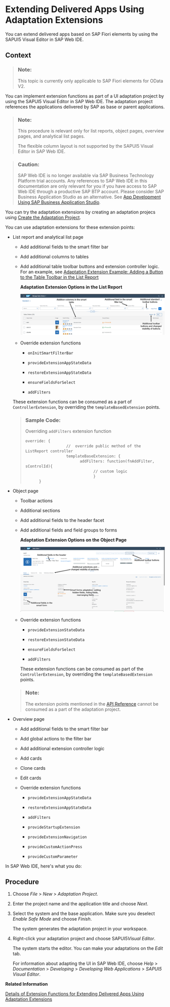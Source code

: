 <!-- loio52fc48b479314d0688be24f699778c47 -->

# Extending Delivered Apps Using Adaptation Extensions

You can extend delivered apps based on SAP Fiori elements by using the SAPUI5 Visual Editor in SAP Web IDE.



## Context

> ### Note:  
> This topic is currently only applicable to SAP Fiori elements for OData V2.

You can implement extension functions as part of a UI adaptation project by using the SAPUI5 Visual Editor in SAP Web IDE. The adaptation project references the applications delivered by SAP as base or parent applications.

> ### Note:  
> This procedure is relevant only for list reports, object pages, overview pages, and analytical list pages.
> 
> The flexible column layout is not supported by the SAPUI5 Visual Editor in SAP Web IDE.

> ### Caution:  
> SAP Web IDE is no longer available via SAP Business Technology Platform trial accounts. Any references to SAP Web IDE in this documentation are only relevant for you if you have access to SAP Web IDE through a productive SAP BTP account. Please consider SAP Business Application Studio as an alternative. See [App Development Using SAP Business Application Studio](../05_Developing_Apps/app-development-using-sap-business-application-studio-6bbad66.md).

You can try the adaptation extensions by creating an adaptation projecs using [Create the Adaptation Project](https://help.sap.com/viewer/DRAFT/bcbb716c051b427cbe8ec7fe8362c9e5/DEV2/en-US/ff97fe714edf42b78a1cbfc2996a0f25.html).

You can use adaptation extensions for these extension points:

-   List report and analytical list page

    -   Add additional fields to the smart filter bar

    -   Add additional columns to tables

    -   Add additional table toolbar buttons and extension controller logic. For an example, see [Adaptation Extension Example: Adding a Button to the Table Toolbar in the List Report](adaptation-extension-example-adding-a-button-to-the-table-toolbar-in-the-list-report-a269671.md)

           
          
        **Adaptation Extension Options in the List Report**

         ![](images/List_Report_Adaptation_extensions_d09b292.png "Adaptation Extension Options in the List Report") 

    -   Override extension functions

        -   `onInitSmartFilterBar`

        -   `provideExtensionAppStateData`

        -   `restoreExtensionAppStateData`

        -   `ensureFieldsForSelect`

        -   `addFilters`



    These extension functions can be consumed as a part of `ControllerExtension`, by overriding the `templateBasedExtension` points.

    > ### Sample Code:  
    > Overriding `addFilters` extension function
    > 
    > ```
    > override: {	
    >                   // 	override public method of the ListReport controller 
    >                   templateBaseExtension: {	
    > 				          addFilters: function(fnAddFilter, sControlId){							
    >                               // custom logic
    >                 				}
    > 		}
    > 
    > ```

-   Object page

    -   Toolbar actions

    -   Additional sections

    -   Add additional fields to the header facet

    -   Add additional fields and field groups to forms

           
          
        **Adaptation Extension Options on the Object Page**

         ![](images/Object_Page_Adaptation_Extensions_07345eb.png "Adaptation Extension Options on the Object Page") 

    -   Override extension functions

        -   `provideExtensionStateData`

        -   `restoreExtensionStateData`

        -   `ensureFieldsForSelect`

        -   `addFilters`


        These extension functions can be consumed as part of the `ControllerExtension`, by overriding the `templateBasedExtension` points.


    > ### Note:  
    > The extension points mentioned in the [API Reference](https://ui5.sap.com/#/api/sap.suite.ui.generic.template.ListReport.controllerFrameworkExtensions%23overview) cannot be consumed as a part of the adaptation project.

-   Overview page

    -   Add additional fields to the smart filter bar

    -   Add global actions to the filter bar

    -   Add additional extension controller logic

    -   Add cards

    -   Clone cards

    -   Edit cards

    -   Override extension functions

        -   `provideExtensionAppStateData`

        -   `restoreExtensionAppStateData`

        -   `addFilters`

        -   `provideStartupExtension`

        -   `provideExtensionNavigation`

        -   `provideCustomActionPress`

        -   `provideCustomParameter`




In SAP Web IDE, here's what you do:



## Procedure

1.  Choose *File* \> *New* \> *Adaptation Project*.

2.  Enter the project name and the application title and choose *Next*.

3.  Select the system and the base application. Make sure you deselect *Enable Safe Mode* and choose *Finish*.

    The system generates the adaptation project in your workspace.

4.  Right-click your adaptation project and choose SAPUI5*Visual Editor*.

    The system starts the editor. You can make your adaptations on the *Edit* tab.

    For information about adapting the UI in SAP Web IDE, choose *Help* \> *Documentation* \> *Developing* \> *Developing Web Applications* \> *SAPUI5 Visual Editor*.


**Related Information**  


[Details of Extension Functions for Extending Delivered Apps Using Adaptation Extensions](details-of-extension-functions-used-for-extending-delivered-apps-82630e5.md "In this document, you can find the details of all the extension functions that can be used for extending delivered apps using adaptation extensions.")

